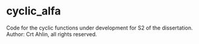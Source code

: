 cyclic_alfa
===========

Code for the cyclic functions under development for S2 of the dissertation.
Author: Crt Ahlin, all rights reserved. 
